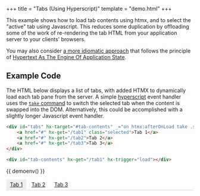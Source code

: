 +++
title = "Tabs (Using Hyperscript)"
template = "demo.html"
+++

This example shows how to load tab contents using htmx, and to select the "active" tab using Javascript.  This reduces some duplication by offloading some of the work of re-rendering the tab HTML from your application server to your clients' browsers.

You may also consider [a more idiomatic approach](@/examples/tabs-hateoas.md) that follows the principle of [Hypertext As The Engine Of Application State](https://en.wikipedia.org/wiki/HATEOAS).

## Example Code

The HTML below displays a list of tabs, with added HTMX to dynamically load each tab pane from the server.  A simple [hyperscript](https://hyperscript.org) event handler uses the [`take` command](https://hyperscript.org/commands/take/) to switch the selected tab when the content is swapped into the DOM.  Alternatively, this could be accomplished with a slightly longer Javascript event handler.

```html
<div id="tabs" hx-target="#tab-contents" _="on htmx:afterOnLoad take .selected for event.target">
	<a href="#" hx-get="/tab1" class="selected">Tab 1</a>
	<a href="#" hx-get="/tab2">Tab 2</a>
	<a href="#" hx-get="/tab3">Tab 3</a>
</div>

<div id="tab-contents" hx-get="/tab1" hx-trigger="load"></div>
```

{{ demoenv() }}

<div id="tabs" hx-target="#tab-contents" _="on click take .selected for event.target">
	<a href="#" hx-get="/tab1" class="selected">Tab 1</a>
	<a href="#" hx-get="/tab2">Tab 2</a>
	<a href="#" hx-get="/tab3">Tab 3</a>
</div>

<div id="tab-contents" hx-get="/tab1" hx-trigger="load"></div>

<script src="https://unpkg.com/hyperscript.org"></script>
<script>
	onGet("/tab1", function() {
		return `
			<p>Commodo normcore truffaut VHS duis gluten-free keffiyeh iPhone taxidermy godard ramps anim pour-over.
			Pitchfork vegan mollit umami quinoa aute aliquip kinfolk eiusmod live-edge cardigan ipsum locavore.
			Polaroid duis occaecat narwhal small batch food truck.
			PBR&B venmo shaman small batch you probably haven't heard of them hot chicken readymade.
			Enim tousled cliche woke, typewriter single-origin coffee hella culpa.
			Art party readymade 90's, asymmetrical hell of fingerstache ipsum.</p>
		`});

	onGet("/tab2", function() {
		return `
			<p>Kitsch fanny pack yr, farm-to-table cardigan cillum commodo reprehenderit plaid dolore cronut meditation.
			Tattooed polaroid veniam, anim id cornhole hashtag sed forage.
			Microdosing pug kitsch enim, kombucha pour-over sed irony forage live-edge.
			Vexillologist eu nulla trust fund, street art blue bottle selvage raw denim.
			Dolore nulla do readymade, est subway tile affogato hammock 8-bit.
			Godard elit offal pariatur you probably haven't heard of them post-ironic.
			Prism street art cray salvia.</p>
		`
	});

	onGet("/tab3", function() {
		return `
			<p>Aute chia marfa echo park tote bag hammock mollit artisan listicle direct trade.
			Raw denim flexitarian eu godard etsy.
			Poke tbh la croix put a bird on it fixie polaroid aute cred air plant four loko gastropub swag non brunch.
			Iceland fanny pack tumeric magna activated charcoal bitters palo santo laboris quis consectetur cupidatat portland aliquip venmo.</p>
		`
	});

</script>

<style>

	#demo-canvas {
		display:none;
	}

	#tabs {
		border-bottom: solid 3px #eee;
	}

	#tabs > a {
		display: inline-block;
		padding: 5px 10px;
		cursor:pointer;
	}

	#tabs > a.selected {
		background-color: #eee;
	}

	#tab-contents {
		padding:10px;
	}
</style>
